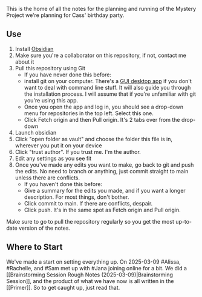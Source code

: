 This is the home of all the notes for the planning and running of the Mystery Project we're planning for Cass' birthday party. 

## Use
1. Install [Obsidian](https://obsidian.md/) 
2. Make sure you're a collaborator on this repository, if not, contact me about it
3. Pull this repository using Git
	- If you have never done this before: 
	- install git on your computer. There's a [GUI desktop app](https://desktop.github.com/download/) if you don't want to deal with command line stuff. It will also guide you through the installation process. I will assume that if you're unfamiliar with git you're using this app.
	- Once you open the app and log in, you should see a drop-down menu for repositories in the top left. Select this one.
	- Click Fetch origin and then Pull origin. It's 2 tabs over from the drop-down
4. Launch obsidian
5. Click "open folder as vault" and choose the folder this file is in, wherever you put it on your device
6. Click "trust author". If you trust me. I'm the author. 
7. Edit any settings as you see fit
8. Once you've made any edits you want to make, go back to git and push the edits. No need to branch or anything, just commit straight to main unless there are conflicts.
	- If you haven't done this before:
	- Give a summary for the edits you made, and if you want a longer description. For most things, don't bother. 
	- Click commit to main. If there are conflicts, despair.
	- Click push. It's in the same spot as Fetch origin and Pull origin.

Make sure to go to pull the repository regularly so you get the most up-to-date version of the notes. 

## Where to Start
We've made a start on setting everything up. On 2025-03-09 #Alissa, #Rachelle, and #Sam met up with #Jana joining online for a bit. We did a [[Brainstorming Session Rough Notes (2025-03-09)|Brainstorming Session]], and the product of what we have now is all written in the [[Primer]]. So to get caught up, just read that.
